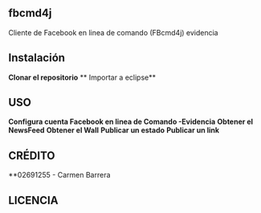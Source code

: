 ## fbcmd4j
Cliente de Facebook en linea de comando (FBcmd4j) evidencia 

## Instalación
**Clonar el repositorio**
** Importar  a eclipse**

## USO
**Configura cuenta Facebook en linea de Comando -Evidencia**
**Obtener el NewsFeed**
**Obtener el Wall**
**Publicar un estado**
**Publicar un link**
## CRÉDITO

**02691255 - Carmen Barrera

## LICENCIA
